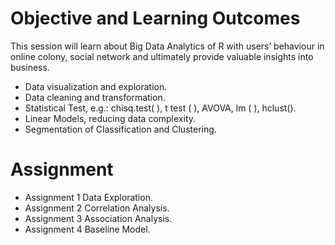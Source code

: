 # Objective and Learning Outcomes

This session will learn about Big Data Analytics of R with users’ behaviour in online colony, social network and ultimately provide valuable insights into business. 

- Data visualization and exploration.
- Data cleaning and transformation.
- Statistical Test, e.g.: chisq.test( ), t test ( ), AVOVA, lm ( ), hclust().
- Linear Models, reducing data complexity.
- Segmentation of Classification and Clustering.  

# Assignment
- Assignment 1	Data Exploration.
- Assignment 2	Correlation Analysis.
- Assignment 3 	Association Analysis.
- Assignment 4 	Baseline Model.

